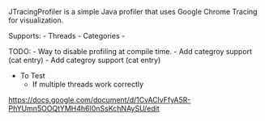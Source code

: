 JTracingProfiler is a simple Java profiler that uses Google Chrome Tracing for visualization.


Supports:
	- Threads
	- Categories
	- 

TODO:
	- Way to disable profiling at compile time.
	- Add categroy support (cat entry)
	- Add categroy support (cat entry)

- To Test
	- If multiple threads work correctly
	
	
https://docs.google.com/document/d/1CvAClvFfyA5R-PhYUmn5OOQtYMH4h6I0nSsKchNAySU/edit